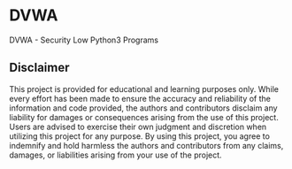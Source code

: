 # DVWA
DVWA - Security Low Python3 Programs

## Disclaimer

This project is provided for educational and learning purposes only. While every effort has been made to ensure the accuracy and reliability of the information and code provided, the authors and contributors disclaim any liability for damages or consequences arising from the use of this project. Users are advised to exercise their own judgment and discretion when utilizing this project for any purpose. By using this project, you agree to indemnify and hold harmless the authors and contributors from any claims, damages, or liabilities arising from your use of the project.
